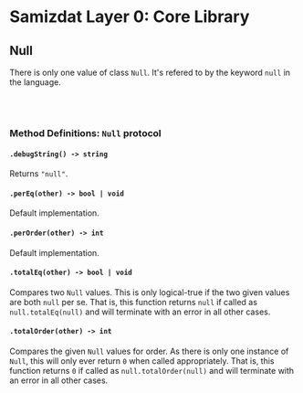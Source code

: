 Samizdat Layer 0: Core Library
==============================

Null
----

There is only one value of class `Null`. It's refered to by the keyword
`null` in the language.


<br><br>
### Method Definitions: `Null` protocol

#### `.debugString() -> string`

Returns `"null"`.

#### `.perEq(other) -> bool | void`

Default implementation.

#### `.perOrder(other) -> int`

Default implementation.

#### `.totalEq(other) -> bool | void`

Compares two `Null` values. This is only logical-true if the two given
values are both `null` per se. That is, this function returns `null` if
called as `null.totalEq(null)` and will terminate with an error in
all other cases.

#### `.totalOrder(other) -> int`

Compares the given `Null` values for order. As there is only one instance
of `Null`, this will only ever return `0` when called appropriately. That is,
this function returns `0` if called as `null.totalOrder(null)` and will
terminate with an error in all other cases.
